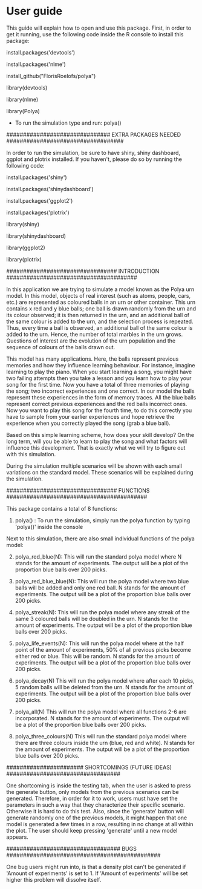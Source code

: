 # User guide

This guide will explain how to open and use this package. First, in order to get it running, use the following code inside the R console to install this package:

install.packages('devtools')

install.packages('nlme')

install_github("FlorisRoelofs/polya")

library(devtools)

library(nlme)

library(Polya)

- To run the simulation type and run: polya()

############################### EXTRA PACKAGES NEEDED ###################################


In order to run the simulation, be sure to have shiny, shiny dashboard, ggplot and plotrix installed.
If you haven't, please do so by running the following code:

install.packages('shiny')             

install.packages('shinydashboard')           

install.packages('ggplot2')    

install.packages('plotrix')

library(shiny) 

library(shinydashboard) 

library(ggplot2)

library(plotrix)

################################# INTRODUCTION #######################################

In this application we are trying to simulate a model known as the Polya urn model. In this model, objects of real interest (such as atoms, people, cars, etc.) are represented as coloured balls in an urn or other container. This urn contains x red and y blue balls; one ball is drawn randomly from the urn and its colour observed; it is then returned in the urn, and an additional ball of the same colour is added to the urn, and the selection process is repeated. Thus, every time a ball is observed, an additional ball of the same colour is added to the urn. Hence, the number of total marbles in the urn grows. Questions of interest are the evolution of the urn population and the sequence of colours of the balls drawn out. 

This model has many applications. Here, the balls represent previous memories and how they influence learning behaviour. For instance, imagine learning to play the piano. When you start learning a song, you might have two failing attempts then you take a lesson and you learn how to play your song for the first time. Now you have a total of three memories of playing the song; two incorrect experiences and one correct. In our model the balls represent these experiences in the form of memory traces. All the blue balls represent correct previous experiences and the red balls incorrect ones. Now you want to play this song for the fourth time, to do this correctly you have to sample from your earlier experiences and hope retrieve the experience when you correctly played the song (grab a blue ball). 

Based on this simple learning scheme, how does your skill develop? On the long term, will you be able to learn to play the song and what factors will influence this development. That is exactly what we will try to figure out with this simulation.

During the simulation multiple scenarios will be shown with each small variations on the standard model. These scenarios will be explained during the simulation.

################################# FUNCTIONS ##########################################

This package contains a total of 8 functions:

1. polya() : 
To run the simulation, simply run the polya function by typing 'polya()' inside the console

Next to this simulation, there are also small individual functions of the polya model:

2. polya_red_blue(N):
This will run the standard polya model where N stands for the amount of experiments. The output will be a plot of the proportion blue balls over 200 picks.

3. polya_red_blue_blue(N):
This will run the polya model where two blue balls will be added and only one red ball. N stands for the amount of experiments. The output will be a plot of the proportion blue balls over 200 picks.

4. polya_streak(N):
This will run the polya model where any streak of the same 3 coloured balls will be doubled in the urn. N stands for the amount of experiments. The output will be a plot of the proportion blue balls over 200 picks.

5. polya_life_events(N):
This will run the polya model where at the half point of the amount of experiments, 50% of all previous picks become either red or blue. This will be random. N stands for the amount of experiments. The output will be a plot of the proportion blue balls over 200 picks.

6. polya_decay(N)
This will run the polya model where after each 10 picks, 5 random balls will be deleted from the urn. N stands for the amount of experiments. The output will be a plot of the proportion blue balls over 200 picks.

7. polya_all(N)
This will run the polya model where all functions 2-6 are incorporated. N stands for the amount of experiments. The output will be a plot of the proportion blue balls over 200 picks.

8. polya_three_colours(N)
This will run the standard polya model where there are three colours inside the urn (blue, red and white). N stands for the amount of experiments. The output will be a plot of the proportion blue balls over 200 picks.

####################### SHORTCOMINGS (FUTURE IDEAS) ##################################

One shortcoming is inside the testing tab, when the user is asked to press the generate button, only models from the previous scenarios can be generated. Therefore, in order for it to work, users must have set the parameters in such a way that they characterize their specific scenario. Otherwise it is hard to do this test. Also, since the 'generate' button will generate randomly one of the previous models, it might happen that one model is generated a few times in a row, resulting in no change at all within the plot. The user should keep pressing 'generate' until a new model appears.

################################## BUGS ##############################################

One bug users might run into, is that a density plot can't be generated if 'Amount of experiments' is set to 1. If 'Amount of experiments' will be set higher this problem will dissolve itself.
